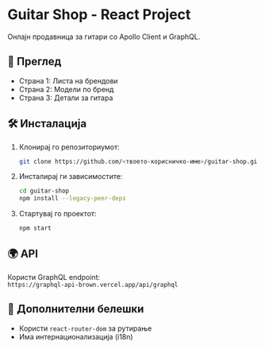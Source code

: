 # Guitar Shop - React Project

Онлајн продавница за гитари со Apollo Client и GraphQL.

## 📌 Преглед
- Страна 1: Листа на брендови
- Страна 2: Модели по бренд
- Страна 3: Детали за гитара

## 🛠 Инсталација
1. Клонирај го репозиториумот:
   ```bash
   git clone https://github.com/<твоето-корисничко-име>/guitar-shop.git
   ```
2. Инсталирај ги зависимостите:
   ```bash
   cd guitar-shop
   npm install --legacy-peer-deps
   ```
3. Стартувај го проектот:
   ```bash
   npm start
   ```

## 🌍 API
Користи GraphQL endpoint:  
`https://graphql-api-brown.vercel.app/api/graphql`

## 📝 Дополнителни белешки
- Користи `react-router-dom` за рутирање
- Има интернационализација (i18n)